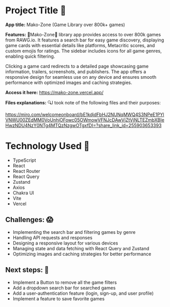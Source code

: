 # Project Title 👾

**App title:**
Mako-Zone (Game Library over 800k+ games)

**Features:**
🦈Mako-Zone🦈 library app provides access to over 800k games from RAWG.io. It features a search bar for easy game discovery, displaying game cards with essential details like platforms, Metacritic scores, and custom emojis for ratings. The sidebar includes icons for all game genres, enabling quick filtering.

Clicking a game card redirects to a detailed page showcasing game information, trailers, screenshots, and publishers. The app offers a responsive design for seamless use on any device and ensures smooth performance with optimized images and caching strategies.

**Access it here:**
https://mako-zone.vercel.app/

**Files explanations:**
🔍I took note of the following files and their purposes:

https://miro.com/welcomeonboard/bE1kdjdFbHJ2NUNqMWQ4S3NPeE1PYlVNWU00ZEdMM0VoUnhjOFowc05OWmowVFNJcDAwVjZtVjNLTEZmbXBIeHwzNDU4NzY0NTg4MTQzNzgwOTgxfDI=?share_link_id=255903653393

# Technology Used 🚀

- TypeScript
- React
- React Router
- React Query
- Zustand
- Axios
- Chakra UI
- Vite
- Vercel

## Challenges: 😱

- Implementing the search bar and filtering games by genre
- Handling API requests and responses
- Designing a responsive layout for various devices
- Managing state and data fetching with React Query and Zustand
- Optimizing images and caching strategies for better performance

## Next steps: 🎯

- Implement a Button to remove all the game filters
- Add a dropdown search bar for searched games
- Add a user-authentication feature (login, sign-up, and user profile)
- Implement a feature to save favorite games
